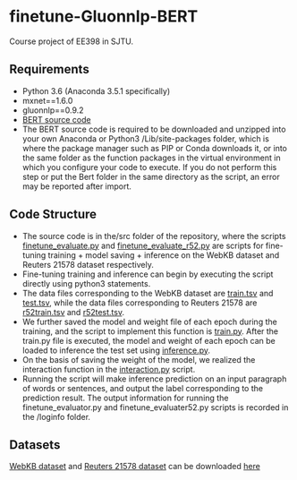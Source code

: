 # finetune-Gluonnlp-BERT
Course project of EE398 in SJTU.
## Requirements
- Python 3.6 (Anaconda 3.5.1 specifically)
- mxnet==1.6.0
- gluonnlp==0.9.2
- [BERT source code](https://gluon-nlp.mxnet.io/model_zoo/bert/index.html) 
- The BERT source code is required to be downloaded and unzipped into your own Anaconda or Python3 /Lib/site-packages folder, which is where the package manager such as PIP or Conda downloads it, or into the same folder as the function packages in the virtual environment in which you configure your code to execute. If you do not perform this step or put the Bert folder in the same directory as the script, an error may be reported after import.
## Code Structure
- The source code is in the/src folder of the repository, where the scripts [finetune_evaluate.py](https://github.com/wygsjtu/finetune-Gluonnlp-BERT/blob/master/src/finetune_evaluate.py) and [finetune_evaluate_r52.py](https://github.com/wygsjtu/finetune-Gluonnlp-BERT/blob/master/src/finetune_evaluate_r52.py) are scripts for fine-tuning training + model saving + inference on the WebKB dataset and Reuters 21578 dataset respectively. 
- Fine-tuning training and inference can begin by executing the script directly using python3 statements. 
- The data files corresponding to the WebKB dataset are [train.tsv](https://github.com/wygsjtu/finetune-Gluonnlp-BERT/blob/master/src/train.tsv) and [test.tsv](https://github.com/wygsjtu/finetune-Gluonnlp-BERT/blob/master/src/test.tsv), while the data files corresponding to Reuters 21578 are [r52train.tsv](https://github.com/wygsjtu/finetune-Gluonnlp-BERT/blob/master/src/r52train.tsv) and [r52test.tsv](https://github.com/wygsjtu/finetune-Gluonnlp-BERT/blob/master/src/r52test.tsv). 
- We further saved the model and weight file of each epoch during the training, and the script to implement this function is [train.py](https://github.com/wygsjtu/finetune-Gluonnlp-BERT/blob/master/src/train.py). After the train.py file is executed, the model and weight of each epoch can be loaded to inference the test set using [inference.py](https://github.com/wygsjtu/finetune-Gluonnlp-BERT/blob/master/src/inference.py). 
- On the basis of saving the weight of the model, we realized the interaction function in the [interaction.py](https://github.com/wygsjtu/finetune-Gluonnlp-BERT/blob/master/src/interaction.py) script. 
- Running the script will make inference prediction on an input paragraph of words or sentences, and output the label corresponding to the prediction result. The output information for running the finetune_evaluator.py and finetune_evaluater52.py scripts is recorded in the /loginfo folder.
## Datasets
[WebKB dataset](http://www.google.com/url?q=http%3A%2F%2Fwww.cs.cmu.edu%2Fafs%2Fcs.cmu.edu%2Fproject%2Ftheo-20%2Fwww%2Fdata%2F&sa=D&sntz=1&usg=AFQjCNEOrlUR_oci7gC1zHrEjGG7ujksqQ) and [Reuters 21578 dataset](http://www.google.com/url?q=http%3A%2F%2Fwww.daviddlewis.com%2Fresources%2Ftestcollections%2Freuters21578%2F&sa=D&sntz=1&usg=AFQjCNEaq3FcnH_SctlxbLcIWWehjWDpFA) can be downloaded [here](https://drive.google.com/drive/folders/1p3-IeJ1MMAdtjBEtOj3RMIvuYtaGkjpi?usp=sharing)
